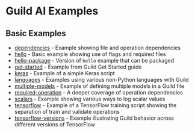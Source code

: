 # Guild AI Examples

## Basic Examples

- [dependencies](dependencies/README.md) - Example showing file and
  operation dependencies
- [hello](hello/README.md) - Basic example showing use of flags and
  required files
- [hello-package](hello-package/README.md) - Version of `hello`
  example that can be packaged
- [get-started](get-started/README.md) - Example from Guild Get
  Started guide
- [keras](keras/README.md) - Example of a simple Keras script
- [languages](languages/README.md) - Examples using various non-Python
  languages with Guild
- [multiple-models](multiple-models/README.md) - Example of defining
  multiple models in a Guild file
- [required-operation](required-operation/README.md) - A deeper
  coverage of operation dependencies
- [scalars](scalars/README.md) - Example showing various ways
  to log scalar values
- [tensorflow](tensorflow/README.md) - Example of a TensorFlow
  training script showing the separation of train and validate
  operations
- [tensorflow-versions](tensorflow-versions/README.md) - Example
  illustrating Guild behavior across different versions of TensorFlow

